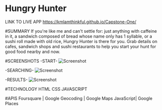 # Hungry Hunter
LINK TO LIVE APP
https://kmlamthinkful.github.io/Capstone-One/

#SUMMARY
If you're like me and can't settle for: 
    just anything with caffeine in it, 
    a sandwich composed of bread whose name only has 1 syllable,
    or a sushi roll made with old rice,
    Hungry Hunter is there for you.
Grab details on cafes, sandwich shops and sushi restaurants to help you start your hunt for good food nearby and now.

#SCREENSHOTS
-START-
![Screenshot](https://github.com/kmlamthinkful/Capstone-One/blob/master/screenshots/Capstone%20One_%20Hungry%20Hunter%20-%20Start%20Page.png)

-SEARCHING-
![Screenshot](https://github.com/kmlamthinkful/Capstone-One/blob/master/screenshots/Capstone%20One_%20Hungry%20Hunter%20%20-%20Search.png)

-RESULTS-
![Screenshot](https://github.com/kmlamthinkful/Capstone-One/blob/master/screenshots/Capstone%20One_%20Hungry%20Hunter%20-%20Results.png)


#TECHNOLOGY
HTML
CSS
JAVASCRIPT

#APIS
Foursquare | Google Geocoding | Google Maps JavaScript| Google Places
